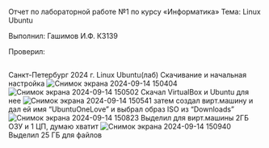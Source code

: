 Отчет по лабораторной работе №1
по курсу «Информатика»
Тема: Linux Ubuntu

 
Выполнил:
Гашимов И.Ф.
К3139
 
 
Проверил:
## 
Санкт-Петербург
2024 г.
Linux  Ubuntu(лаб)
Скачивание и начальная настройка
![Снимок экрана 2024-09-14 150404](https://github.com/user-attachments/assets/70dfa4d8-3f13-42e4-84d5-b9180b716580)
![Снимок экрана 2024-09-14 150502](https://github.com/user-attachments/assets/1fe5866b-ee38-4af5-a557-f9cc499a9cfd)
Скачал VirtualBox и Ubuntu для нее
![Снимок экрана 2024-09-14 150541](https://github.com/user-attachments/assets/c1e04ee5-1050-475f-975e-8dd6f1d835e3)
затем создал вирт.машину и дал ей имя “UbuntuOneLove” и выбрал образ ISO из “Downloads”
![Снимок экрана 2024-09-14 150823](https://github.com/user-attachments/assets/69cb275c-16de-4b92-ba7f-23fe987cac7d)
Выделил для вирт.машины 2ГБ ОЗУ и 1 ЦП, думаю хватит
![Снимок экрана 2024-09-14 150940](https://github.com/user-attachments/assets/6c998b6d-dee8-4374-9cf7-9616aa84c986)
Выделил 25 ГБ для файлов

